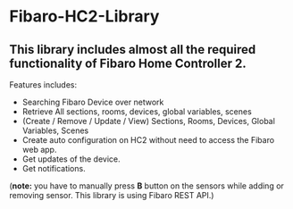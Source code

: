 # Fibaro-HC2-Library
This library includes almost all the required functionality of Fibaro Home Controller 2.
----
Features includes:
  * Searching Fibaro Device over network
  * Retrieve All sections, rooms, devices, global variables, scenes
  * (Create / Remove / Update / View) Sections, Rooms, Devices, Global Variables, Scenes
  * Create auto configuration on HC2 without need to access the Fibaro web app.
  * Get updates of the device.
  * Get notifications.
  
(<b>note:</b> you have to manually press <b>B</b> button on the sensors while adding or removing sensor. This library is using Fibaro REST API.)
